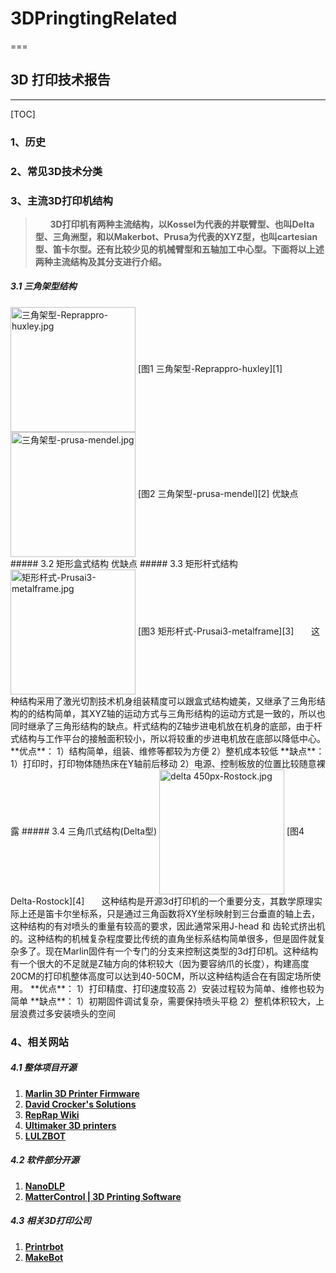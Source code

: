 # 3DPringtingRelated
===
## 3D 打印技术报告
---
[TOC]

### 1、历史

### 2、常见3D技术分类

### 3、主流3D打印机结构
> &#160;&#160;&#160;&#160;&#160;&#160;**3D打印机有两种主流结构，以Kossel为代表的并联臂型、也叫Delta型、三角洲型，和以Makerbot、Prusa为代表的XYZ型，也叫cartesian型、笛卡尔型。还有比较少见的机械臂型和五轴加工中心型。下面将以上述两种主流结构及其分支进行介绍。**
##### 3.1 三角架型结构
<img src="https://ooo.0o0.ooo/2017/05/25/5926950196ac0.jpg" alt="三角架型-Reprappro-huxley.jpg" title="三角架型-Reprappro-huxley.jpg" width="200" height="200" align=center />
[图1 三角架型-Reprappro-huxley][1]
<img src="https://ooo.0o0.ooo/2017/05/25/5926bd85b3db0.jpg" alt="三角架型-prusa-mendel.jpg" title="三角架型-prusa-mendel.jpg" width="200" height="200" align=center />
[图2 三角架型-prusa-mendel][2]
优缺点
##### 3.2 矩形盒式结构
优缺点
##### 3.3 矩形杆式结构
<img src="https://ooo.0o0.ooo/2017/05/25/5926bc9b0f8b6.jpg" alt="矩形杆式-Prusai3-metalframe.jpg" title="矩形杆式-Prusai3-metalframe.jpg" width="200" height="200" align=center />
[图3 矩形杆式-Prusai3-metalframe][3]
&#160;&#160;&#160;&#160;&#160;&#160;这种结构采用了激光切割技术机身组装精度可以跟盒式结构媲美，又继承了三角形结构的的结构简单，其XYZ轴的运动方式与三角形结构的运动方式是一致的，所以也同时继承了三角形结构的缺点。杆式结构的Z轴步进电机放在机身的底部，由于杆式结构与工作平台的接触面积较小，所以将较重的步进电机放在底部以降低中心。
**优点**：
1）结构简单，组装、维修等都较为方便
2）整机成本较低
**缺点**：
1）打印时，打印物体随热床在Y轴前后移动
2）电源、控制板放的位置比较随意裸露
##### 3.4 三角爪式结构(Delta型)
<img src="https://ooo.0o0.ooo/2017/05/25/592667079749b.jpg" alt="delta 450px-Rostock.jpg" title="delta 450px-Rostock.jpg" width="200" height="200" align=center />
[图4 Delta-Rostock][4]
&#160;&#160;&#160;&#160;&#160;&#160;这种结构是开源3d打印机的一个重要分支，其数学原理实际上还是笛卡尔坐标系，只是通过三角函数将XY坐标映射到三台垂直的轴上去，这种结构的有对喷头的重量有较高的要求，因此通常采用J-head 和 齿轮式挤出机的。这种结构的机械复杂程度要比传统的直角坐标系结构简单很多，但是固件就复杂多了。现在Marlin固件有一个专门的分支来控制这类型的3d打印机。这种结构有一个很大的不足就是Z轴方向的体积较大（因为要容纳爪的长度），构建高度20CM的打印机整体高度可以达到40-50CM，所以这种结构适合在有固定场所使用。
**优点**：
1）打印精度、打印速度较高
2）安装过程较为简单、维修也较为简单
**缺点**：
1）初期固件调试复杂，需要保持喷头平稳
2）整机体积较大，上层浪费过多安装喷头的空间

### 4、相关网站
##### 4.1 整体项目开源
 1. [**Marlin 3D Printer Firmware**](https://github.com/MarlinFirmware/Marlin)
 2. [**David Crocker's Solutions**](https://miscsolutions.wordpress.com/)
 3. [**RepRap Wiki**](http://reprap.org/wiki/Main_Page)
 4. [**Ultimaker 3D printers**](https://ultimaker.com/en/resources/manuals/ultimaker-3d-printers)
 5. [**LULZBOT**](https://www.lulzbot.com/)
##### 4.2 软件部分开源
 1. [**NanoDLP**](https://www.nanodlp.com/) 
 2. [**MatterControl | 3D Printing Software**](https://github.com/MatterHackers/MatterControl)
##### 4.3 相关3D打印公司
1. [**Printrbot**](http://printrbot.com/)
2. [**MakeBot**](https://www.makerbot.com/)
 


  [1]: http://reprap.org/wiki/RepRapPro_Huxley
  [2]: http://reprap.org/wiki/Prusa_Mendel
  [3]: http://reprap.org/wiki/Prusa_i3/zh_cn
  [4]: http://reprap.org/wiki/Rostock
